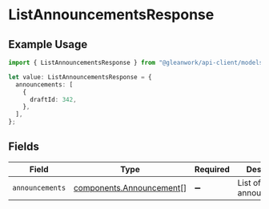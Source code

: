 # ListAnnouncementsResponse

## Example Usage

```typescript
import { ListAnnouncementsResponse } from "@gleanwork/api-client/models/components";

let value: ListAnnouncementsResponse = {
  announcements: [
    {
      draftId: 342,
    },
  ],
};
```

## Fields

| Field                                                                | Type                                                                 | Required                                                             | Description                                                          |
| -------------------------------------------------------------------- | -------------------------------------------------------------------- | -------------------------------------------------------------------- | -------------------------------------------------------------------- |
| `announcements`                                                      | [components.Announcement](../../models/components/announcement.md)[] | :heavy_minus_sign:                                                   | List of announcements.                                               |